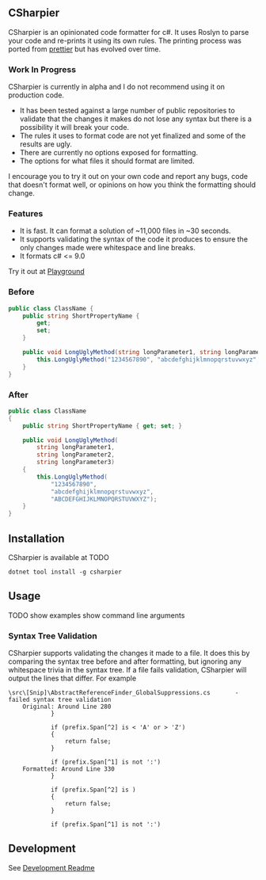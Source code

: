 ## CSharpier
CSharpier is an opinionated code formatter for c#. It uses Roslyn to parse your code and re-prints it using its own rules. The printing process was ported from [prettier](https://github.com/prettier/prettier) but has evolved over time.

### Work In Progress
CSharpier is currently in alpha and I do not recommend using it on production code.
  - It has been tested against a large number of public repositories to validate that the changes it makes do not lose any syntax but there is a possibility it will break your code.
  - The rules it uses to format code are not yet finalized and some of the results are ugly.
  - There are currently no options exposed for formatting.
  - The options for what files it should format are limited.

I encourage you to try it out on your own code and report any bugs, code that doesn't format well, or opinions on how you think the formatting should change.

### Features
  - It is fast. It can format a solution of ~11,000 files in ~30 seconds.
  - It supports validating the syntax of the code it produces to ensure the only changes made were whitespace and line breaks.
  - It formats c# <= 9.0

Try it out at [Playground](https://csharpier.bnt-studios.com)

### Before
```c#
public class ClassName {
    public string ShortPropertyName {
        get;
        set; 
    }

    public void LongUglyMethod(string longParameter1, string longParameter2, string longParameter3) { 
        this.LongUglyMethod("1234567890", "abcdefghijklmnopqrstuvwxyz", "ABCDEFGHIJKLMNOPQRSTUVWXYZ");
    }
}
```

### After
```c#
public class ClassName
{
    public string ShortPropertyName { get; set; }

    public void LongUglyMethod(
        string longParameter1,
        string longParameter2,
        string longParameter3)
    {
        this.LongUglyMethod(
            "1234567890",
            "abcdefghijklmnopqrstuvwxyz",
            "ABCDEFGHIJKLMNOPQRSTUVWXYZ");
    }
}
```

## Installation
CSharpier is available at TODO
```
dotnet tool install -g csharpier
```

## Usage
TODO
show examples
show command line arguments

### Syntax Tree Validation
CSharpier supports validating the changes it made to a file. It does this by comparing the syntax tree before and after formatting, but ignoring any whitespace trivia in the syntax tree. If a file fails validation, CSharpier will output the lines that differ.
For example
```
\src\[Snip]\AbstractReferenceFinder_GlobalSuppressions.cs       - failed syntax tree validation
    Original: Around Line 280
            }

            if (prefix.Span[^2] is < 'A' or > 'Z')
            {
                return false;
            }

            if (prefix.Span[^1] is not ':')
    Formatted: Around Line 330
            }

            if (prefix.Span[^2] is )
            {
                return false;
            }

            if (prefix.Span[^1] is not ':')
```

## Development
See [Development Readme](Src/README.md)

